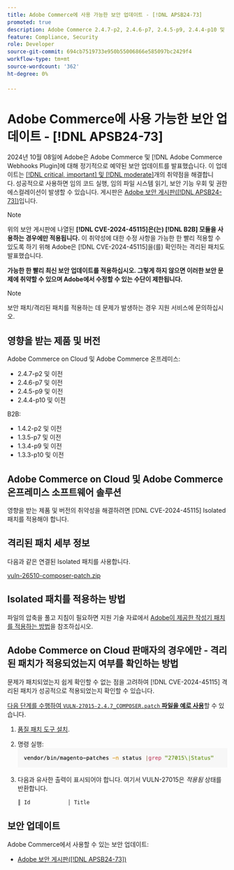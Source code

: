 ```yaml
---
title: Adobe Commerce에 사용 가능한 보안 업데이트 - [!DNL APSB24-73]
promoted: true
description: Adobe Commerce 2.4.7-p2, 2.4.6-p7, 2.4.5-p9, 2.4.4-p10 및  [!DNL B2B] module만 실행하는 이전 버전의 인스턴스에 대해  [!DNL critical, important, and moderate vulnerabilities] 수정할 격리된 패치를 적용합니다.
feature: Compliance, Security
role: Developer
source-git-commit: 694cb7519733e950b55006866e585097bc2429f4
workflow-type: tm+mt
source-wordcount: '362'
ht-degree: 0%

---
```


# Adobe Commerce에 사용 가능한 보안 업데이트 - [!DNL APSB24-73]

2024년 10월 08일에 Adobe은 Adobe Commerce 및 [!DNL Adobe Commerce Webhooks Plugin]에 대해 정기적으로 예약된 보안 업데이트를 발표했습니다.
이 업데이트는 [[!DNL critical, important] 및 [!DNL moderate]](https://helpx.adobe.com/security/severity-ratings.html)개의 취약점을 해결합니다. 성공적으로 사용하면 임의 코드 실행, 임의 파일 시스템 읽기, 보안 기능 우회 및 권한 에스컬레이션이 발생할 수 있습니다. 게시판은 [Adobe 보안 게시판([!DNL APSB24-73])](https://helpx.adobe.com/security/products/magento/apsb24-73.html)입니다.

>[!NOTE]
>
>위의 보안 게시판에 나열된 **[!DNL CVE-2024-45115]은(는) [!DNL B2B] 모듈을 사용하는 경우에만 적용됩니다.** 이 취약성에 대한 수정 사항을 가능한 한 빨리 적용할 수 있도록 하기 위해 Adobe은 [!DNL CVE-2024-45115]을(를) 확인하는 격리된 패치도 발표했습니다.

**가능한 한 빨리 최신 보안 업데이트를 적용하십시오. 그렇게 하지 않으면 이러한 보안 문제에 취약할 수 있으며 Adobe에서 수정할 수 있는 수단이 제한됩니다.**

>[!NOTE]
>
>보안 패치/격리된 패치를 적용하는 데 문제가 발생하는 경우 지원 서비스에 문의하십시오.

## 영향을 받는 제품 및 버전

Adobe Commerce on Cloud 및 Adobe Commerce 온프레미스:

* 2.4.7-p2 및 이전
* 2.4.6-p7 및 이전
* 2.4.5-p9 및 이전
* 2.4.4-p10 및 이전

B2B:

* 1.4.2-p2 및 이전
* 1.3.5-p7 및 이전
* 1.3.4-p9 및 이전
* 1.3.3-p10 및 이전


## Adobe Commerce on Cloud 및 Adobe Commerce 온프레미스 소프트웨어 솔루션

영향을 받는 제품 및 버전의 취약성을 해결하려면 [!DNL CVE-2024-45115] Isolated 패치를 적용해야 합니다.

## 격리된 패치 세부 정보

다음과 같은 연결된 Isolated 패치를 사용합니다.

[vuln-26510-composer-patch.zip](assets/vuln-26510-composer-patch.zip)

## Isolated 패치를 적용하는 방법

파일의 압축을 풀고 지침이 필요하면 지원 기술 자료에서 [Adobe이 제공한 작성기 패치를 적용하는 방법](https://experienceleague.adobe.com/docs/commerce-knowledge-base/kb/how-to/how-to-apply-a-composer-patch-provided-by-magento.html)을 참조하십시오.

## Adobe Commerce on Cloud 판매자의 경우에만 - 격리된 패치가 적용되었는지 여부를 확인하는 방법

문제가 패치되었는지 쉽게 확인할 수 없는 점을 고려하여 [!DNL CVE-2024-45115] 격리된 패치가 성공적으로 적용되었는지 확인할 수 있습니다.

<u>다음 단계를 수행하여 `VULN-27015-2.4.7_COMPOSER.patch` **파일을 예로 사용**</u>&#x200B;할 수 있습니다.

1. [품질 패치 도구 설치](https://experienceleague.adobe.com/docs/commerce-operations/tools/quality-patches-tool/usage.html).
1. 명령 실행: <br>
   ![cve-2024-34102-tell-if-patch-applied-code](assets/cve-2024-34102-tell-if-patch-applied-code.png)
1. 다음과 유사한 출력이 표시되어야 합니다. 여기서 VULN-27015은 *적용됨* 상태를 반환합니다.

   ```bash
   ║ Id            │ Title                                                        │ Category        │ Origin                 │ Status      │ Details                                          ║ ║ N/A           │ ../m2-hotfixes/VULN-27015-2.4.7_COMPOSER_patch.patch      │ Other           │ Local                  │ Applied     │ Patch type: Custom                                
   ```

<!-- For Step 2:
     ```bash
    vendor/bin/magento-patches -n status |grep "27015\|Status"
     ```
-->

## 보안 업데이트

Adobe Commerce에서 사용할 수 있는 보안 업데이트:

* [Adobe 보안 게시판([!DNL APSB24-73])](https://helpx.adobe.com/security/products/magento/apsb24-73.html)
